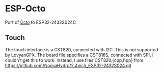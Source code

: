 # ESP-Octo

Port of [Octo](https://github.com/JohnEarnest/c-octo.git) to ESP32-2432S024C

## Touch

The touch interface is a CST820, connected with I2C. This is not supported by LovyanGFX. The board file specifies a CST816S, connected with SPI. I couldn't get this to work. Instead, I use files CST820.{cpp,hpp} from https://github.com/NoosaHydro/2.4inch_ESP32-2432S024.git
